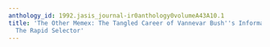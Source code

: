 ```yaml
---
anthology_id: 1992.jasis_journal-ir0anthology0volumeA43A10.1
title: 'The Other Memex: The Tangled Career of Vannevar Bush''s Information Machine,
  The Rapid Selector'
---
```


